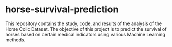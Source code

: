 # horse-survival-prediction
This repository contains the study, code, and results of the analysis of the Horse Colic Dataset. The objective of this project is to predict the survival of horses based on certain medical indicators using various Machine Learning methods.
